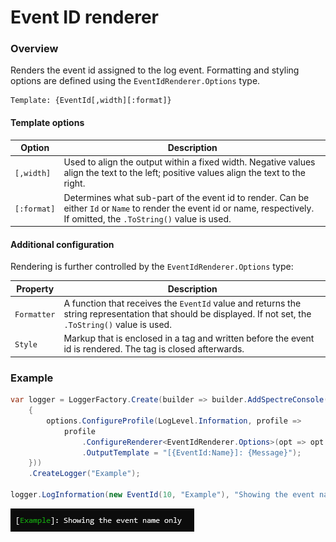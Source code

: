 ﻿# Event ID renderer

### Overview

Renders the event id assigned to the log event. Formatting and styling options are defined using the `EventIdRenderer.Options` type.

```
Template: {EventId[,width][:format]}
```

#### Template options

|Option|Description|
|---|---|
|`[,width]`|Used to align the output within a fixed width. Negative values align the text to the left; positive values align the text to the right.|
|`[:format]`|Determines what sub-part of the event id to render. Can be either `Id` or `Name` to render the event id or name, respectively. If omitted, the `.ToString()` value is used.|

#### Additional configuration

Rendering is further controlled by the `EventIdRenderer.Options` type:

|Property|Description|
|---|---|
|`Formatter`|A function that receives the `EventId` value and returns the string representation that should be displayed. If not set, the `.ToString()` value is used.|
|`Style`|Markup that is enclosed in a tag and written before the event id is rendered. The tag is closed afterwards.|


### Example

```csharp
var logger = LoggerFactory.Create(builder => builder.AddSpectreConsole(options =>
    {
        options.ConfigureProfile(LogLevel.Information, profile =>
            profile
                .ConfigureRenderer<EventIdRenderer.Options>(opt => opt.Style = "green")
                .OutputTemplate = "[{EventId:Name}]: {Message}");
    }))
    .CreateLogger("Example");

logger.LogInformation(new EventId(10, "Example"), "Showing the event name only");
```

![output](snips/event-id.png)